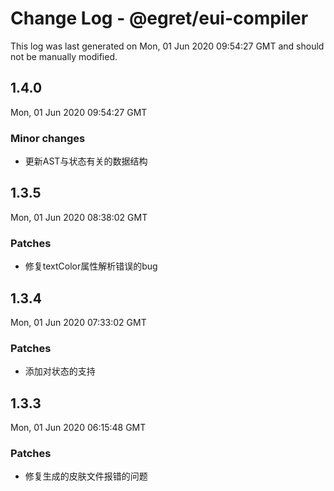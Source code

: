 # Change Log - @egret/eui-compiler

This log was last generated on Mon, 01 Jun 2020 09:54:27 GMT and should not be manually modified.

## 1.4.0
Mon, 01 Jun 2020 09:54:27 GMT

### Minor changes

- 更新AST与状态有关的数据结构

## 1.3.5
Mon, 01 Jun 2020 08:38:02 GMT

### Patches

- 修复textColor属性解析错误的bug

## 1.3.4
Mon, 01 Jun 2020 07:33:02 GMT

### Patches

- 添加对状态的支持

## 1.3.3
Mon, 01 Jun 2020 06:15:48 GMT

### Patches

- 修复生成的皮肤文件报错的问题


